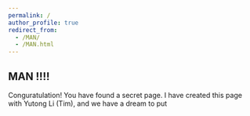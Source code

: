 ```yaml
---
permalink: /
author_profile: true
redirect_from: 
  - /MAN/
  - /MAN.html
---
```


## MAN !!!!

Conguratulation! You have found a secret page. I have created this page with Yutong Li (Tim), and we have a dream to put 
